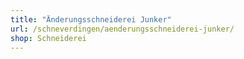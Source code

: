 ```yaml
---
title: "Änderungsschneiderei Junker"
url: /schneverdingen/aenderungsschneiderei-junker/
shop: Schneiderei
---
```

